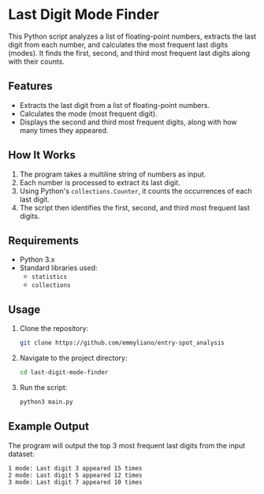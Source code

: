 # Last Digit Mode Finder

This Python script analyzes a list of floating-point numbers, extracts the last digit from each number, and calculates the most frequent last digits (modes). It finds the first, second, and third most frequent last digits along with their counts.

## Features

- Extracts the last digit from a list of floating-point numbers.
- Calculates the mode (most frequent digit).
- Displays the second and third most frequent digits, along with how many times they appeared.

## How It Works

1. The program takes a multiline string of numbers as input.
2. Each number is processed to extract its last digit.
3. Using Python's `collections.Counter`, it counts the occurrences of each last digit.
4. The script then identifies the first, second, and third most frequent last digits.

## Requirements

- Python 3.x
- Standard libraries used:
  - `statistics`
  - `collections`

## Usage

1. Clone the repository:
    ```bash
    git clone https://github.com/emmyliano/entry-spot_analysis
    ```
2. Navigate to the project directory:
    ```bash
    cd last-digit-mode-finder
    ```
3. Run the script:
    ```bash
    python3 main.py
    ```

## Example Output

The program will output the top 3 most frequent last digits from the input dataset:

```text
1 mode: Last digit 3 appeared 15 times
2 mode: Last digit 5 appeared 12 times
3 mode: Last digit 7 appeared 10 times